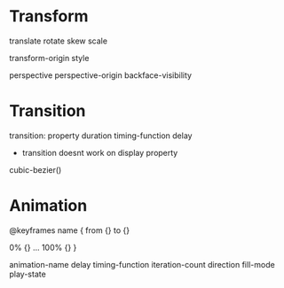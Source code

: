 # Transform
translate rotate skew scale

transform-origin style

perspective perspective-origin
backface-visibility

# Transition
transition: property duration timing-function delay
- transition doesnt work on display property

cubic-bezier()

# Animation
@keyframes name {
  from {}
  to {}

  0% {}
  ...
  100% {}
}

animation-name delay timing-function iteration-count direction fill-mode play-state

